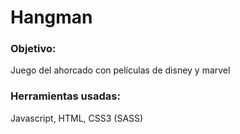 # Hangman

### Objetivo: 
Juego del ahorcado con películas de disney y marvel

### Herramientas usadas: 
Javascript, HTML, CSS3 (SASS)




